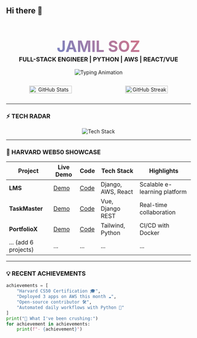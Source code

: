 ## Hi there 👋

<div align="center">
  <!--- Animated header with gradient text --->
  <h1 style="font-size: 3em; background: linear-gradient(45deg, #4A8BDF, #FF6B6B); -webkit-background-clip: text; -webkit-text-fill-color: transparent; margin-bottom: 0;">JAMIL SOZ</h1>
  <h3 style="margin-top: 0;">FULL-STACK ENGINEER | PYTHON | AWS | REACT/VUE</h3>
  
  <!--- Animated typing effect --->
  <img src="https://readme-typing-svg.herokuapp.com?font=Fira+Code&size=24&duration=2500&color=FF6B6B&center=true&vCenter=true&width=600&lines=Problem+Solver;Automation+Enthusiast;Cloud+Native+Builder;Open-Source+Contributor" alt="Typing Animation" />

  <!--- GitHub stats with glow effect --->
  <div style="display: flex; justify-content: center; gap: 20px; margin: 2em 0;">
    <img src="https://github-readme-stats.vercel.app/api?username=sozjamil&show_icons=true&count_private=true&theme=radical&border_color=FF6B6B&bg_color=0D1117&hide_border=true" alt="GitHub Stats" width="48%" />
    <img src="https://github-readme-streak-stats.herokuapp.com?user=sozjamil&theme=radical&border=FF6B6B&background=0D1117" alt="GitHub Streak" width="48%" />
  </div>
</div>

---

### **⚡️ TECH RADAR**
<div align="center">
  <!--- Animated tech stack grid --->
  <img src="https://skillicons.dev/icons?i=python,django,aws,docker,react,vue,js,tailwind,bootstrap,postgres,git,github" alt="Tech Stack" />
</div>

---

### **🚀 HARVARD WEB50 SHOWCASE**
| Project | Live Demo | Code | Tech Stack | Highlights |
|---------|----------|------|------------|------------|
| **LMS** | [Demo](#) | [Code](https://github.com/sozjamil/lms) | Django, AWS, React | Scalable e-learning platform |
| **TaskMaster** | [Demo](#) | [Code](#) | Vue, Django REST | Real-time collaboration |
| **PortfolioX** | [Demo](#) | [Code](#) | Tailwind, Python | CI/CD with Docker |
| ... (add 6 projects) | ... | ... | ... | ... |

---

### **💡 RECENT ACHIEVEMENTS**
```python
achievements = [
    "Harvard CS50 Certification 🎓", 
    "Deployed 3 apps on AWS this month ☁️",
    "Open-source contributor 🛠️",
    "Automated daily workflows with Python 🤖"
]
print("🚀 What I've been crushing:")
for achievement in achievements:
    print(f"- {achievement}")
